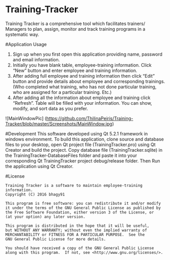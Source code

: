 # Training-Tracker
  Training Tracker is a comprehensive tool which facilitates trainers/ Managers to plan, assign, monitor and track training programs in a systematic way. 

#Application Usage
  1.	Sign up when you first open this application providing name, password and email information.
  2.	Initially you have blank table, employee-training information. Click “New” button and enter employee and training information. 
  3.	After adding full employee and training information then click “Edit” button and provide details about employee and corresponding      trainings. (Who completed what training, who has not done particular training, who are assigned for a particular training. Etc.)
  4.	After adding all the information about employee and training click “Refresh”. Table will be filled with your information. You can      show, modify, and sort data as you prefer.
  
![MainWindowPic] (https://github.com/ThilinaPeiris/Training-Tracker/blob/master/Screenshots/MainWindow.jpg)

#Development
  This software developed using Qt 5.2.1 framework in windows environment. To build this application, clone source and database files to your desktop, open Qt project file (TrainingTracker.pro) using Qt Creator and build the project. Copy database file (TrainingTracker.sqlite) in the TrainingTracker-DatabaseFiles folder and paste it into your corresponding Qt TrainingTracker project debug/release folder. Then Run the application using Qt Creator.

#License

    Training Tracker is a software to maintain employee-training information.
    Copyright (C) 2016 bhagy91

    This program is free software: you can redistribute it and/or modify
    it under the terms of the GNU General Public License as published by
    the Free Software Foundation, either version 3 of the License, or
    (at your option) any later version.

    This program is distributed in the hope that it will be useful,
    but WITHOUT ANY WARRANTY; without even the implied warranty of
    MERCHANTABILITY or FITNESS FOR A PARTICULAR PURPOSE.  See the
    GNU General Public License for more details.

    You should have received a copy of the GNU General Public License
    along with this program.  If not, see <http://www.gnu.org/licenses/>.
